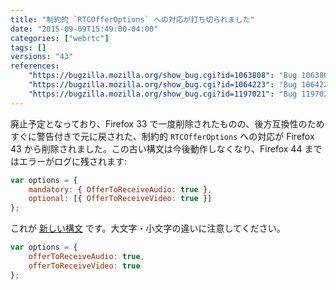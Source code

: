 ```yaml
---
title: "制約的 `RTCOfferOptions` への対応が打ち切られました"
date: "2015-09-09T15:49:00-04:00"
categories: ["webrtc"]
tags: []
versions: "43"
references:
    "https://bugzilla.mozilla.org/show_bug.cgi?id=1063808": "Bug 1063808 - createOffer options spec-change to RTCOfferOptions abruptly breaks things in 33"
    "https://bugzilla.mozilla.org/show_bug.cgi?id=1064223": "Bug 1064223 - Retire backwards compatible RTCOfferOptions in about 6 weeks"
    "https://bugzilla.mozilla.org/show_bug.cgi?id=1197021": "Bug 1197021 - Really retire backwards compatible RTCOfferOptions in 44"
---
```

廃止予定となっており、Firefox 33 で一度削除されたものの、後方互換性のためすぐに警告付きで元に戻された、制約的 `RTCOfferOptions` への対応が Firefox 43 から削除されました。この古い構文は今後動作しなくなり、Firefox 44 まではエラーがログに残されます:

```js
var options = {
    mandatory: { OfferToReceiveAudio: true },
    optional: [{ OfferToReceiveVideo: true }]
};
```

これが [新しい構文](https://developer.mozilla.org/ja/docs/Web/API/WebRTC_API/WebRTC_basics#options) です。大文字・小文字の違いに注意してください。

```js
var options = {
    offerToReceiveAudio: true,
    offerToReceiveVideo: true
};
```
